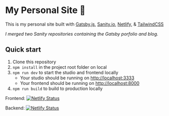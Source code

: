 # My Personal Site 🚀

This is my personal site built with [Gatsby.js](https://gatsbyjs.org), [Sanity.io](https://www.sanity.io), [Netlify](https://netlify.com), & [TailwindCSS](https://tailwindcss.com)

*I merged two Sanity repositories containing the Gatsby porfolio and blog.*

## Quick start

1. Clone this repository
2. `npm install` in the project root folder on local
3. `npm run dev` to start the studio and frontend locally
   - Your studio should be running on [http://localhost:3333](http://localhost:3333)
   - Your frontend should be running on [http://localhost:8000](http://localhost:8000)
4. `npm run build` to build to production locally

Frontend:
[![Netlify Status](https://api.netlify.com/api/v1/badges/6b621925-529d-4f7a-9ffc-ca638df6d76e/deploy-status)](https://app.netlify.com/sites/chrisellisdev/deploys)

Backend:
[![Netlify Status](https://api.netlify.com/api/v1/badges/2abc9d67-0332-4e89-b08b-f01de64c914d/deploy-status)](https://app.netlify.com/sites/chrisellisdevstudio/deploys)